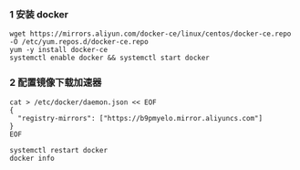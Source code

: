 ### 1 安装 docker 

```shell
wget https://mirrors.aliyun.com/docker-ce/linux/centos/docker-ce.repo -O /etc/yum.repos.d/docker-ce.repo
yum -y install docker-ce
systemctl enable docker && systemctl start docker
```

### 2 配置镜像下载加速器

```shell
cat > /etc/docker/daemon.json << EOF
{
  "registry-mirrors": ["https://b9pmyelo.mirror.aliyuncs.com"]
}
EOF

systemctl restart docker
docker info
```

